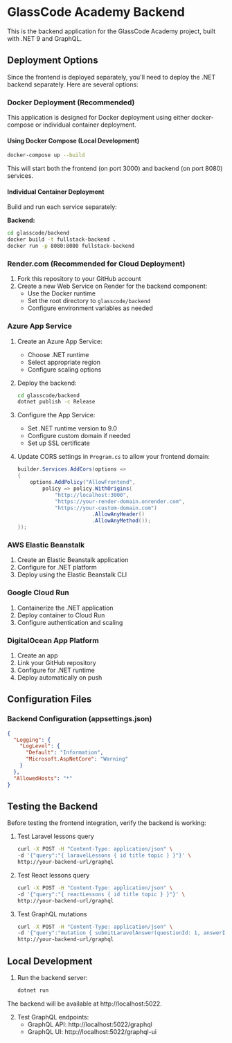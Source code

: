 # GlassCode Academy Backend

This is the backend application for the GlassCode Academy project, built with .NET 9 and GraphQL.

## Deployment Options

Since the frontend is deployed separately, you'll need to deploy the .NET backend separately. Here are several options:

### Docker Deployment (Recommended)

This application is designed for Docker deployment using either docker-compose or individual container deployment.

#### Using Docker Compose (Local Development)
```bash
docker-compose up --build
```

This will start both the frontend (on port 3000) and backend (on port 8080) services.

#### Individual Container Deployment
Build and run each service separately:

**Backend:**
```bash
cd glasscode/backend
docker build -t fullstack-backend .
docker run -p 8080:8080 fullstack-backend
```

### Render.com (Recommended for Cloud Deployment)

1. Fork this repository to your GitHub account
2. Create a new Web Service on Render for the backend component:
   - Use the Docker runtime
   - Set the root directory to `glasscode/backend`
   - Configure environment variables as needed

### Azure App Service

1. Create an Azure App Service:
   - Choose .NET runtime
   - Select appropriate region
   - Configure scaling options

2. Deploy the backend:
   ```bash
   cd glasscode/backend
   dotnet publish -c Release
   ```

3. Configure the App Service:
   - Set .NET runtime version to 9.0
   - Configure custom domain if needed
   - Set up SSL certificate

4. Update CORS settings in `Program.cs` to allow your frontend domain:
   ```csharp
   builder.Services.AddCors(options =>
   {
       options.AddPolicy("AllowFrontend",
           policy => policy.WithOrigins(
               "http://localhost:3000", 
               "https://your-render-domain.onrender.com",
               "https://your-custom-domain.com")
                           .AllowAnyHeader()
                           .AllowAnyMethod());
   });
   ```

### AWS Elastic Beanstalk

1. Create an Elastic Beanstalk application
2. Configure for .NET platform
3. Deploy using the Elastic Beanstalk CLI

### Google Cloud Run

1. Containerize the .NET application
2. Deploy container to Cloud Run
3. Configure authentication and scaling

### DigitalOcean App Platform

1. Create an app
2. Link your GitHub repository
3. Configure for .NET runtime
4. Deploy automatically on push

## Configuration Files

### Backend Configuration (appsettings.json)
```json
{
  "Logging": {
    "LogLevel": {
      "Default": "Information",
      "Microsoft.AspNetCore": "Warning"
    }
  },
  "AllowedHosts": "*"
}
```

## Testing the Backend

Before testing the frontend integration, verify the backend is working:

1. Test Laravel lessons query
   ```bash
   curl -X POST -H "Content-Type: application/json" \
   -d '{"query":"{ laravelLessons { id title topic } }"}' \
   http://your-backend-url/graphql
   ```
   
2. Test React lessons query
   ```bash
   curl -X POST -H "Content-Type: application/json" \
   -d '{"query":"{ reactLessons { id title topic } }"}' \
   http://your-backend-url/graphql
   ```

3. Test GraphQL mutations
   ```bash
   curl -X POST -H "Content-Type: application/json" \
   -d '{"query":"mutation { submitLaravelAnswer(questionId: 1, answerIndex: 0) { isCorrect explanation } }"}' \
   http://your-backend-url/graphql
   ```

## Local Development

1. Run the backend server:
   ```bash
   dotnet run
   ```

The backend will be available at http://localhost:5022.

2. Test GraphQL endpoints:
   - GraphQL API: http://localhost:5022/graphql
   - GraphQL UI: http://localhost:5022/graphql-ui